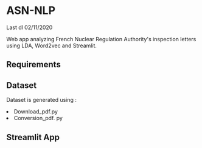 <h1>ASN-NLP</h1>

Last dl 02/11/2020

Web app analyzing French Nuclear Regulation Authority's inspection letters using LDA, Word2vec and Streamlit. 

<h2>Requirements</h2>

<h2>Dataset</h2>

Dataset is generated using :
<li>Download_pdf.py</li>
<li>Conversion_pdf. py</li>

<h2>Streamlit App</h2>
